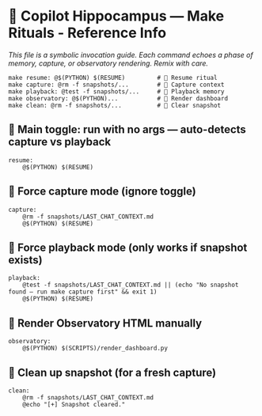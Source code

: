 # 🧠 Copilot Hippocampus — Make Rituals - Reference Info
_This file is a symbolic invocation guide. Each command echoes a phase of memory, capture, or observatory rendering. Remix with care._
```
make resume: @$(PYTHON) $(RESUME)         # 🎯 Resume ritual
make capture: @rm -f snapshots/...        # 📜 Capture context
make playback: @test -f snapshots/...     # 🔄 Playback memory
make observatory: @$(PYTHON)...           # 🔭 Render dashboard
make clean: @rm -f snapshots/...          # 🧹 Clear snapshot
```
## 🎯 Main toggle: run with no args — auto-detects capture vs playback
```
resume:
    @$(PYTHON) $(RESUME)
```
## 📜 Force capture mode (ignore toggle)
```
capture:
    @rm -f snapshots/LAST_CHAT_CONTEXT.md
    @$(PYTHON) $(RESUME)
```
## 🔄 Force playback mode (only works if snapshot exists)
```
playback:
    @test -f snapshots/LAST_CHAT_CONTEXT.md || (echo "No snapshot found — run make capture first" && exit 1)
    @$(PYTHON) $(RESUME)
```
## 🔭 Render Observatory HTML manually
```
observatory:
    @$(PYTHON) $(SCRIPTS)/render_dashboard.py
```
## 🧹 Clean up snapshot (for a fresh capture)
```
clean:
    @rm -f snapshots/LAST_CHAT_CONTEXT.md
    @echo "[+] Snapshot cleared."
```
